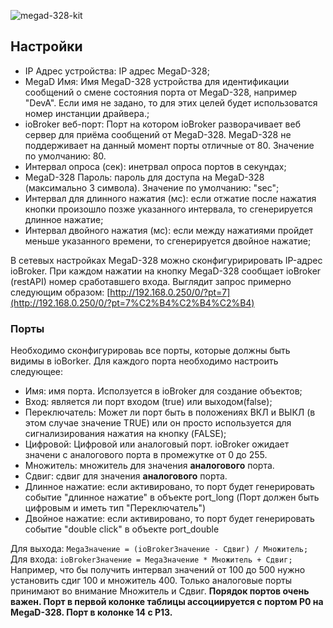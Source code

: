 

![megad-328-kit](http://www.iobroker.net/wp-content/uploads//megad-328-kit.jpg)

## [](https://github.com/ioBroker/ioBroker.megad#Настройки)Настройки

*   IP Адрес устройства: IP адрес MegaD-328;
*   MegaD Имя: Имя MegaD-328 устройства для идентификации сообщений о смене состояния порта от MegaD-328, например "DevA". Если имя не задано, то для этих целей будет использоватся номер инстанции драйвера.;
*   ioBroker веб-порт: Порт на котором ioBroker разворачивает веб сервер для приёма сообщений от MegaD-328\. MegaD-328 не поддерживает на данный момент порты отличные от 80\. Значение по умолчанию: 80.
*   Интервал опроса (сек): инетрвал опроса портов в секундах;
*   MegaD-328 Пароль: пароль для доступа на MegaD-328 (максимально 3 символа). Значение по умолчанию: "sec";
*   Интервал для длинного нажатия (мс): если отжатие после нажатия кнопки произошло позже указанного интервала, то сгенерируется длинное нажатие;
*   Интервал двойного нажатия (мс): если между нажатиями пройдет меньше указанного времени, то сгенерируется двойное нажатие;

В сетевых настройках MegaD-328 можно сконфигуририровать IP-адрес ioBroker. При каждом нажатии на кнопку MegaD-328 сообщает ioBroker (restAPI) номер сработавшего входа. Выглядит запрос примерно следующим образом: [http://192.168.0.250/0/?pt=7](http://192.168.0.250/0/?pt=7%C2%B4%C2%B4%C2%B4)

### [](https://github.com/ioBroker/ioBroker.megad#Порты)Порты

Необходимо сконфигурироваь все порты, которые должны быть видимы в ioBorker. Для каждого порта необходимо настроить следующее:

*   Имя: имя порта. Исползуется в ioBroker для создание объектов;
*   Вход: является ли порт входом (true) или выходом(false);
*   Переключатель: Может ли порт быть в положениях ВКЛ и ВЫКЛ (в этом случае значение TRUE) или он просто используется для сигнализирования нажатия на кнопку (FALSE);
*   Цифровой: Цифровой или аналоговый порт. ioBroker ожидает значени с аналогового порта в промежутке от 0 до 255.
*   Множитель: множитель для значения **аналогового** порта.
*   Сдвиг: сдвиг для значения **аналогового** порта.
*   Длинное нажатие: если активировано, то порт будет генерировать событие "длинное нажатие" в объекте port_long (Порт должен быть цифровым и иметь тип "Переключатель")
*   Двойное нажатие: если активировано, то порт будет генерировать событие "double click" в объекте port_double

Для выхода: `MegaЗначение = (ioBrokerЗначение - Сдвиг) / Множитель;` Для входа: `ioBrokerЗначение = MegaЗначение * Множитель + Сдвиг;` Например, что бы получить интервал значений от 100 до 500 нужно установить сдиг 100 и множитель 400. Только аналоговые порты принимают во внимание Множитель и Сдвиг. **Порядок портов очень важен. Порт в первой колонке таблицы ассоциируется с портом P0 на MegaD-328\. Порт в колонке 14 с P13.**